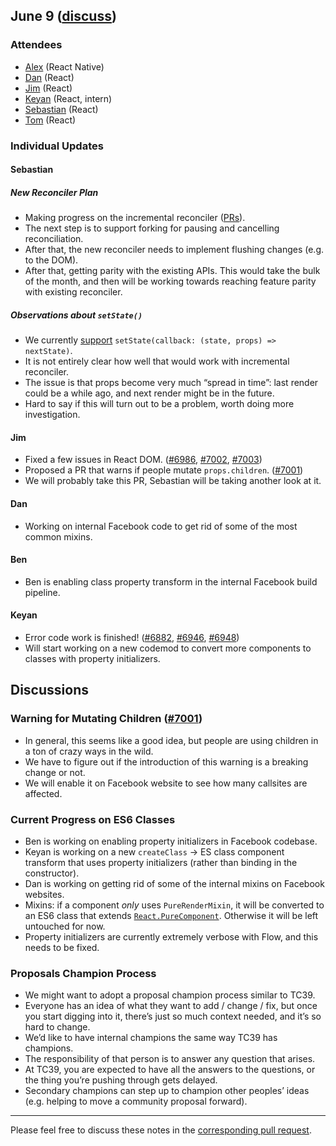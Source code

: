 ## June 9 ([discuss](https://github.com/reactjs/core-notes/pull/19))

### Attendees

* [Alex](https://twitter.com/alex_frantic) (React Native)
* [Dan](https://twitter.com/dan_abramov) (React)
* [Jim](http://github.com/jimfb) (React)
* [Keyan](https://twitter.com/keyanzhang) (React, intern)
* [Sebastian](https://twitter.com/sebmarkbage) (React)
* [Tom](https://twitter.com/tomocchino) (React)

### Individual Updates

#### Sebastian

##### New Reconciler Plan

* Making progress on the incremental reconciler ([PRs](https://github.com/facebook/react/pulls?utf8=%E2%9C%93&q=+fiber+is%3Apr+is%3Aclosed+author%3Asebmarkbage+)).
* The next step is to support forking for pausing and cancelling reconciliation.
* After that, the new reconciler needs to implement flushing changes (e.g. to the DOM).
* After that, getting parity with the existing APIs. This would take the bulk of the month, and then will be working towards reaching feature parity with existing reconciler.

##### Observations about `setState()`

* We currently [support](https://facebook.github.io/react/docs/component-api.html#setstate) `setState(callback: (state, props) => nextState)`.
* It is not entirely clear how well that would work with incremental reconciler.
* The issue is that props become very much “spread in time”: last render could be a while ago, and next render might be in the future.
* Hard to say if this will turn out to be a problem, worth doing more investigation.

#### Jim

* Fixed a few issues in React DOM. ([#6986](https://github.com/facebook/react/pull/6986), [#7002](https://github.com/facebook/react/pull/7002), [#7003](https://github.com/facebook/react/pull/7003))
* Proposed a PR that warns if people mutate `props.children`. ([#7001](https://github.com/facebook/react/pull/7001))
* We will probably take this PR, Sebastian will be taking another look at it.

#### Dan

* Working on internal Facebook code to get rid of some of the most common mixins.

#### Ben

* Ben is enabling class property transform in the internal Facebook build pipeline.

#### Keyan

* Error code work is finished! ([#6882](https://github.com/facebook/react/pull/6882), [#6946](https://github.com/facebook/react/pull/6946), [#6948](https://github.com/facebook/react/pull/6948))
* Will start working on a new codemod to convert more components to classes with property initializers.

## Discussions

### Warning for Mutating Children ([#7001](https://github.com/facebook/react/pull/7001))

* In general, this seems like a good idea, but people are using children in a ton of crazy ways in the wild.
* We have to figure out if the introduction of this warning is a breaking change or not.
* We will enable it on Facebook website to see how many callsites are affected.

### Current Progress on ES6 Classes

* Ben is working on enabling property initializers in Facebook codebase.
* Keyan is working on a new `createClass` → ES class component transform that uses property initializers (rather than binding in the constructor).
* Dan is working on getting rid of some of the internal mixins on Facebook websites.
* Mixins: if a component _only_ uses `PureRenderMixin`, it will be converted to an ES6 class that extends [`React.PureComponent`](https://github.com/facebook/react/pull/6914). Otherwise it will be left untouched for now.
* Property initializers are currently extremely verbose with Flow, and this needs to be fixed.

### Proposals Champion Process

* We might want to adopt a proposal champion process similar to TC39.
* Everyone has an idea of what they want to add / change / fix, but once you start digging into it, there’s just so much context needed, and it’s so hard to change.
* We’d like to have internal champions the same way TC39 has champions.
* The responsibility of that person is to answer any question that arises.
* At TC39, you are expected to have all the answers to the questions, or the thing you’re pushing through gets delayed.
* Secondary champions can step up to champion other peoples’ ideas (e.g. helping to move a community proposal forward).

------------

Please feel free to discuss these notes in the [corresponding pull request](https://github.com/reactjs/core-notes/pull/19).

